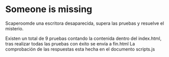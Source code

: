 # Someone is missing
Scaperoomde una escritora desaparecida, supera las pruebas y resuelve el misterio.

Existen un total de 9 pruebas contando la contenida dentro del index.html, tras realizar todas las pruebas con éxito se envía a fin.html
La comprobación de las respuestas esta hecha en el documento scripts.js
